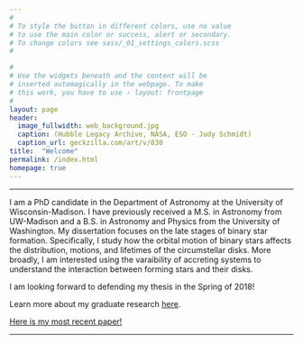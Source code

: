 ```yaml
---
#
# To style the button in different colors, use no value
# to use the main color or success, alert or secondary.
# To change colors see sass/_01_settings_colors.scss
#

#
# Use the widgets beneath and the content will be
# inserted automagically in the webpage. To make
# this work, you have to use › layout: frontpage
#
layout: page
header:
  image_fullwidth: web_background.jpg
  caption: (Hubble Legacy Archive, NASA, ESO - Judy Schmidt)
  caption_url: geckzilla.com/art/v/830
title:  "Welcome"
permalink: /index.html
homepage: true
---
```

<hr>
I am a PhD candidate in the Department of Astronomy at the University of Wisconsin-Madison. I have previously received a M.S. in Astronomy from UW-Madison and a B.S. in Astronomy and Physics from the University of Washington. My dissertation focuses on the late stages of binary star formation. Specifically, I study how the orbital motion of binary stars affects the distribution, motions, and lifetimes of the circumstellar disks. More broadly, I am interested using the varaibility of accreting systems to understand the interaction between forming stars and their disks. 

I am looking forward to defending my thesis in the Spring of 2018! 

Learn more about my graduate research <a href='https://tofflemire.github.io/research/'>here</a>.

<a href='http://adsabs.harvard.edu/abs/2017ApJ...842L..12T' target="blank">Here is my most recent paper!</a>

<hr>
